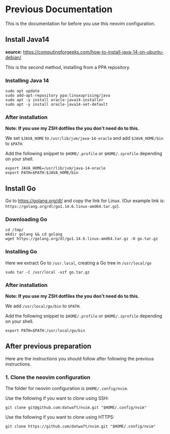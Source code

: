 # Previous Documentation

This is the documentation for before you use this neovim configuration.

## Install Java14

**source:** <https://computingforgeeks.com/how-to-install-java-14-on-ubuntu-debian/>

This is the second method, installing from a PPA repository.

### Installing Java 14

```
sudo apt update
sudo add-apt-repository ppa:linuxuprising/java
sudo apt -y install oracle-java14-installer
sudo apt -y install oracle-java14-set-default
```

### After installation

**Note: If you use my ZSH dotfiles the you don't need do to this.**

We set `$JAVA_HOME` to `/usr/lib/jvm/java-14-oracle` and add `$JAVA_HOME/bin` to `$PATH`.

Add the following snippet to `$HOME/.profile` or `$HOME/.zprofile` depending on your shell.

```shell
export JAVA_HOME=/usr/lib/jvm/java-14-oracle
export PATH=$PATH:$JAVA_HOME/bin
```

## Install Go

Go to <https://golang.org/dl/> and copy the link for Linux. (Our example link is: `https://golang.org/dl/go1.14.6.linux-amd64.tar.gz`).

### Downloading Go

```shell
cd /tmp/
mkdir golang && cd golang
wget https://golang.org/dl/go1.14.6.linux-amd64.tar.gz -O go.tar.gz
```

### Installing Go

Here we extract Go to `/usr.local`, creating a Go tree in `/usr/local/go`

```shell
sudo tar -C /usr/local -xzf go.tar.gz
```

### After installation

**Note: If you use my ZSH dotfiles the you don't need do to this.**

We add `/usr/local/go/bin` to `$PATH`.

Add the following snippet to `$HOME/.profile` or `$HOME/.zprofile` depending on your shell.

```shell
export PATH=$PATH:/usr/local/go/bin
```

## After previous preparation

Here are the instructions you should follow after following the previous instructions.

### 1. Clone the neovim configuration

The folder for neovim configuration is `$HOME/.config/nvim`.

Use the following if you want to clone using SSH:

```shell
git clone git@github.com:datwaft/nvim.git "$HOME/.config/nvim"
```

Use the following if you want to clone using HTTPS:

```shell
git clone https://github.com/datwaft/nvim.git "$HOME/.config/nvim"
```
